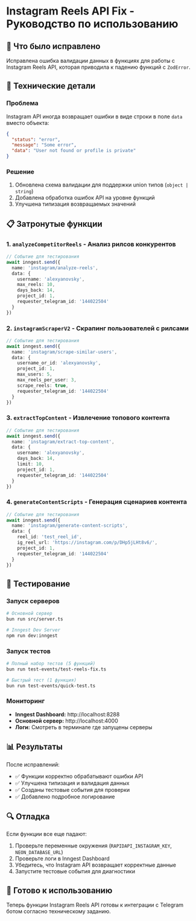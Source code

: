 # Instagram Reels API Fix - Руководство по использованию

## 🚀 Что было исправлено

Исправлена ошибка валидации данных в функциях для работы с Instagram Reels API, которая приводила к падению функций с `ZodError`.

## 🔧 Технические детали

### Проблема
Instagram API иногда возвращает ошибки в виде строки в поле `data` вместо объекта:
```json
{
  "status": "error",
  "message": "Some error",
  "data": "User not found or profile is private"
}
```

### Решение
1. Обновлена схема валидации для поддержки union типов (`object | string`)
2. Добавлена обработка ошибок API на уровне функций
3. Улучшена типизация возвращаемых значений

## 📋 Затронутые функции

### 1. `analyzeCompetitorReels` - Анализ рилсов конкурентов
```typescript
// Событие для тестирования
await inngest.send({
  name: 'instagram/analyze-reels',
  data: {
    username: 'alexyanovsky',
    max_reels: 10,
    days_back: 14,
    project_id: 1,
    requester_telegram_id: '144022504'
  }
})
```

### 2. `instagramScraperV2` - Скрапинг пользователей с рилсами
```typescript
// Событие для тестирования
await inngest.send({
  name: 'instagram/scrape-similar-users',
  data: {
    username_or_id: 'alexyanovsky',
    project_id: 1,
    max_users: 5,
    max_reels_per_user: 3,
    scrape_reels: true,
    requester_telegram_id: '144022504'
  }
})
```

### 3. `extractTopContent` - Извлечение топового контента
```typescript
// Событие для тестирования
await inngest.send({
  name: 'instagram/extract-top-content',
  data: {
    username: 'alexyanovsky',
    days_back: 14,
    limit: 10,
    project_id: 1,
    requester_telegram_id: '144022504'
  }
})
```

### 4. `generateContentScripts` - Генерация сценариев контента
```typescript
// Событие для тестирования
await inngest.send({
  name: 'instagram/generate-content-scripts',
  data: {
    reel_id: 'test_reel_id',
    ig_reel_url: 'https://instagram.com/p/DHp5jLHt8v6/',
    project_id: 1,
    requester_telegram_id: '144022504'
  }
})
```

## 🧪 Тестирование

### Запуск серверов
```bash
# Основной сервер
bun run src/server.ts

# Inngest Dev Server
npm run dev:inngest
```

### Запуск тестов
```bash
# Полный набор тестов (5 функций)
bun run test-events/test-reels-fix.ts

# Быстрый тест (1 функция)
bun run test-events/quick-test.ts
```

### Мониторинг
- **Inngest Dashboard:** http://localhost:8288
- **Основной сервер:** http://localhost:4000
- **Логи:** Смотреть в терминале где запущены серверы

## 📊 Результаты

После исправлений:
- ✅ Функции корректно обрабатывают ошибки API
- ✅ Улучшена типизация и валидация данных
- ✅ Созданы тестовые события для проверки
- ✅ Добавлено подробное логирование

## 🔍 Отладка

Если функции все еще падают:
1. Проверьте переменные окружения (`RAPIDAPI_INSTAGRAM_KEY`, `NEON_DATABASE_URL`)
2. Проверьте логи в Inngest Dashboard
3. Убедитесь, что Instagram API возвращает корректные данные
4. Запустите тестовые события для диагностики

## 🚀 Готово к использованию

Теперь функции Instagram Reels API готовы к интеграции с Telegram ботом согласно техническому заданию. 